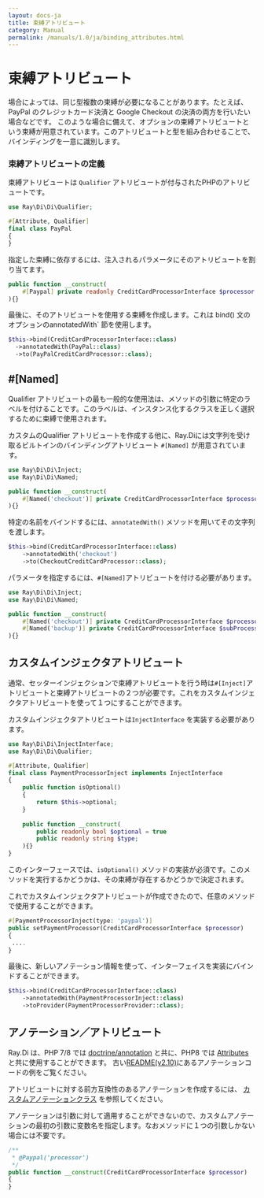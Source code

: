 ```yaml
---
layout: docs-ja
title: 束縛アトリビュート
category: Manual
permalink: /manuals/1.0/ja/binding_attributes.html
---
```

# 束縛アトリビュート

場合によっては、同じ型複数の束縛が必要になることがあります。たとえば、PayPal のクレジットカード決済と Google Checkout の決済の両方を行いたい場合などです。
このような場合に備えて、オプションの束縛アトリビュートという束縛が用意されています。このアトリビュートと型を組み合わせることで、バインディングを一意に識別します。

### 束縛アトリビュートの定義

束縛アトリビュートは `Qualifier` アトリビュートが付与されたPHPのアトリビュートです。

```php
use Ray\Di\Di\Qualifier;

#[Attribute, Qualifier]
final class PayPal
{
}
```

指定した束縛に依存するには、注入されるパラメータにそのアトリビュートを割り当てます。

```php
public function __construct(
    #[Paypal] private readonly CreditCardProcessorInterface $processor
){}
```

最後に、そのアトリビュートを使用する束縛を作成します。これは bind() 文のオプションのannotatedWith` 節を使用します。

```php
$this->bind(CreditCardProcessorInterface::class)
  ->annotatedWith(PayPal::class)
  ->to(PayPalCreditCardProcessor::class);
```

## #[Named]

Qualifier アトリビュートの最も一般的な使用法は、メソッドの引数に特定のラベルを付けることです。このラベルは、インスタンス化するクラスを正しく選択するために束縛で使用されます。

カスタムのQualifier アトリビュートを作成する他に、Ray.Diには文字列を受け取るビルトインのバインディングアトリビュート `#[Named]` が用意されています。

```php
use Ray\Di\Di\Inject;
use Ray\Di\Di\Named;

public function __construct(
    #[Named('checkout')] private CreditCardProcessorInterface $processor
){}
```

特定の名前をバインドするには、`annotatedWith()` メソッドを用いてその文字列を渡します。

```php
$this->bind(CreditCardProcessorInterface::class)
    ->annotatedWith('checkout')
    ->to(CheckoutCreditCardProcessor::class);
```

パラメータを指定するには、`#[Named]`アトリビュートを付ける必要があります。

```php
use Ray\Di\Di\Inject;
use Ray\Di\Di\Named;

public function __construct(
    #[Named('checkout')] private CreditCardProcessorInterface $processor,
    #[Named('backup')] private CreditCardProcessorInterface $subProcessor
){}
```

## カスタムインジェクタアトリビュート

通常、セッターインジェクションで束縛アトリビュートを行う時は`#[Inject]`アトリビュートと束縛アトリビュートの２つが必要です。これをカスタムインジェクタアトリビュートを使って１つにすることができます。

カスタムインジェクタアトリビュートは`InjectInterface` を実装する必要があります。

```php
use Ray\Di\Di\InjectInterface;
use Ray\Di\Di\Qualifier;

#[Attribute, Qualifier]
final class PaymentProcessorInject implements InjectInterface
{
    public function isOptional()
    {
        return $this->optional;
    }
    
    public function __construct(
        public readonly bool $optional = true
        public readonly string $type;
    ){}
}
```

このインターフェースでは、`isOptional()` メソッドの実装が必須です。このメソッドを実行するかどうかは、その束縛が存在するかどうかで決定されます。

これでカスタムインジェクタアトリビュートが作成できたので、任意のメソッドで使用することができます。

```php
#[PaymentProcessorInject(type: 'paypal')]
public setPaymentProcessor(CreditCardProcessorInterface $processor)
{
 ....
}
```

最後に、新しいアノテーション情報を使って、インターフェイスを実装にバインドすることができます。

```php
$this->bind(CreditCardProcessorInterface::class)
    ->annotatedWith(PaymentProcessorInject::class)
    ->toProvider(PaymentProcessorProvider::class);
```


## アノテーション／アトリビュート

Ray.Di は、PHP 7/8 では [doctrine/annotation](https://github.com/doctrine/annotations) と共に、PHP8 では [Attributes](https://www.php.net/manual/en/language.attributes.overview.php) と共に使用することができます。
古い[README(v2.10)](https://github.com/ray-di/Ray.Di/tree/2.10.5/README.md)にあるアノテーションコードの例をご覧ください。

アトリビュートに対する前方互換性のあるアノテーションを作成するには、 [カスタムアノテーションクラス](https://github.com/kerveros12v/sacinta4/blob/e976c143b3b7d42497334e76c00fdf38717af98e/vendor/doctrine/annotations/docs/en/custom.rst#optional-constructors-with-named-parameters) を参照してください。

アノテーションは引数に対して適用することができないので、カスタムアノテーションの最初の引数に変数名を指定します。なおメソッドに１つの引数しかない場合には不要です。

```php
/**
 * @Paypal('processor')
 */
public function __construct(CreditCardProcessorInterface $processor)
{
}
```

